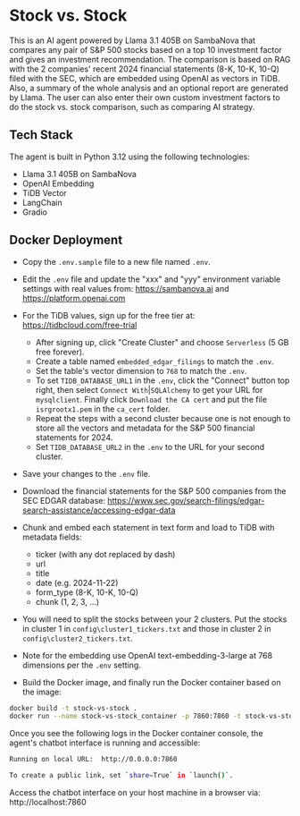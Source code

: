 # Stock vs. Stock

This is an AI agent powered by Llama 3.1 405B on SambaNova that compares any pair of S&P 500 stocks based on a top 10 investment factor and gives an investment recommendation. The comparison is based on RAG with the 2 companies' recent 2024 financial statements (8-K, 10-K, 10-Q) filed with the SEC, which are embedded using OpenAI as vectors in TiDB. Also, a summary of the whole analysis and an optional report are generated by Llama. The user can also enter their own custom investment factors to do the stock vs. stock comparison, such as comparing AI strategy.

## Tech Stack

The agent is built in Python 3.12 using the following technologies:

- Llama 3.1 405B on SambaNova
- OpenAI Embedding
- TiDB Vector
- LangChain
- Gradio

## Docker Deployment

- Copy the `.env.sample` file to a new file named `.env`.

- Edit the `.env` file and update the "xxx" and "yyy" environment variable settings with real values from: https://sambanova.ai and https://platform.openai.com

- For the TiDB values, sign up for the free tier at: https://tidbcloud.com/free-trial
    - After signing up, click "Create Cluster" and choose `Serverless` (5 GB free forever).
    - Create a table named `embedded_edgar_filings` to match the `.env`.
    - Set the table's vector dimension to `768` to match the `.env`.
    - To set `TIDB_DATABASE_URL1` in the `.env`, click the "Connect" button top right, then select `Connect With`|`SQLAlchemy` to get your URL for `mysqlclient`. Finally click `Download the CA cert` and put the file `isrgrootx1.pem` in the `ca_cert` folder.
    - Repeat the steps with a second cluster because one is not enough to store all the vectors and metadata for the S&P 500 financial statements for 2024.
    - Set `TIDB_DATABASE_URL2` in the `.env` to the URL for your second cluster.

- Save your changes to the `.env` file.

- Download the financial statements for the S&P 500 companies from the SEC EDGAR database: https://www.sec.gov/search-filings/edgar-search-assistance/accessing-edgar-data
- Chunk and embed each statement in text form and load to TiDB with metadata fields:
    - ticker (with any dot replaced by dash)
    - url
    - title
    - date (e.g. 2024-11-22)
    - form_type (8-K, 10-K, 10-Q)
    - chunk (1, 2, 3, ...)
- You will need to split the stocks between your 2 clusters. Put the stocks in cluster 1 in `config\cluster1_tickers.txt` and those in cluster 2 in `config\cluster2_tickers.txt`.
- Note for the embedding use OpenAI text-embedding-3-large at 768 dimensions per the `.env` setting.

- Build the Docker image, and finally run the Docker container based on the image:
```bash
docker build -t stock-vs-stock .
docker run --name stock-vs-stock_container -p 7860:7860 -t stock-vs-stock
```

Once you see the following logs in the Docker container console, the agent's chatbot interface is running and accessible:
```bash
Running on local URL:  http://0.0.0.0:7860

To create a public link, set `share=True` in `launch()`.
```

Access the chatbot interface on your host machine in a browser via: http://localhost:7860
